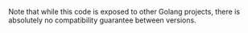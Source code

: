 Note that while this code is exposed to other Golang projects, there is absolutely no compatibility guarantee between versions.
